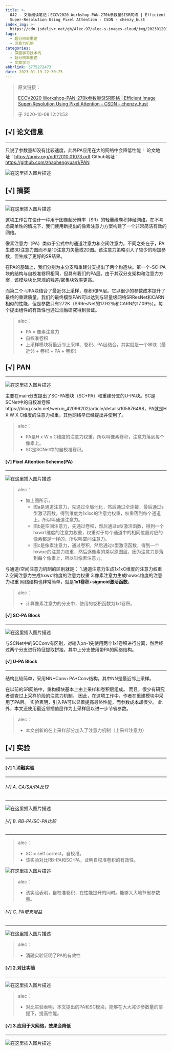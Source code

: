 ```yaml
---
title: >-
  042 - 文章阅读笔记：ECCV2020 Workshop-PAN-270k参数量SISR网络 | Efficient Image
  Super-Resolution Using Pixel Attention - CSDN - chenzy_hust
index_img: >-
  https://cdn.jsdelivr.net/gh/Alec-97/alec-s-images-cloud/img/202301201613641.png
tags:
  - 超分辨率重建
  - 注意力机制
categories:
  - 深度学习技术栈
  - 超分辨率重建
  - 文章学习
abbrlink: 3775272473
date: 2023-01-19 22:30:25
---
```


> 原文链接：
>
> [ECCV2020 Workshop-PAN-270k参数量SISR网络 | Efficient Image Super-Resolution Using Pixel Attention - CSDN - chenzy_hust](https://blog.csdn.net/weixin_42096202/article/details/108961388)
>
> 于 2020-10-08 12:21:53

## [√] 论文信息

---

只说了参数量却没有比较速度，此外PA应用在大的网络中会降低性能！
论文地址：https://arxiv.org/pdf/2010.01073.pdf
Github地址：https://github.com/zhaohengyuan1/PAN

![在这里插入图片描述](https://cdn.jsdelivr.net/gh/Alec-97/alec-s-images-cloud/img/202301201614774.png)





## [√] 摘要

---

![在这里插入图片描述](https://cdn.jsdelivr.net/gh/Alec-97/alec-s-images-cloud/img/202301201614776.png)

这项工作旨在设计一种用于图像超分辨率（SR）的轻量级卷积神经网络。在不考虑简单性的情况下，我们使用新提出的像素注意力方案构建了一个非常简洁有效的网络。

像素注意力（PA）类似于公式中的通道注意力和空间注意力。不同之处在于，PA生成3D注意力图而不是1D注意力矢量或2D图。该注意力策略引入了较少的附加参数，但生成了更好的SR结果。

在PA的基础上，我们分别为主分支和重建分支提出了两个构造块。第一个-SC-PA块的结构与自校准卷积相同，但具有我们的PA层。由于其双分支架构和注意力方案，该模块块比常规的残差/密集块效率更高。

而第二个-UPA块结合了最近邻上采样，卷积和PA层。它以很少的参数成本提升了最终的重建质量。我们的最终模型PAN可以达到与轻量级网络SRResNet和CARN相似的性能，但是参数只有272K（SRResNet的17.92％和CARN的17.09％）。每个提出组件的有效性也通过消融研究得到验证。



> alec：
>
> - PA = 像素注意力
> - 自校准卷积
> - 上采样模块将最近邻上采样、卷积、PA层结合，其实就是一个串联（最近邻 + 卷积 + PA + 卷积）



## [√] PAN

---

![在这里插入图片描述](https://cdn.jsdelivr.net/gh/Alec-97/alec-s-images-cloud/img/202301201614777.png)

主要在main分支提出了SC-PA模块（SC+PA）和重建分支的U-PA块。SC是SCNet中的自校准卷积https://blog.csdn.net/weixin_42096202/article/details/105876498，PA就是H X W X C维度的注意力权重，其他网络早已经提出并使用了。

> alec：
>
> - PA是H x W x C维度的注意力权重，所以叫像素卷积，注意力落到每个像素上。
> - SC是SCNet中的自校准卷积。

#### [√] Pixel Attention Scheme(PA)

---

![在这里插入图片描述](https://cdn.jsdelivr.net/gh/Alec-97/alec-s-images-cloud/img/202301201614778.png)

> alec：
>
> - 如上图所示，
>     - 图a是通道注意力，先通过全局池化，然后通过全连接，最后通过s型激活函数，得到维度为1x1xc的注意力权重，权重落到每个通道上，所以叫通道注意力。
>     - 图b是空间注意力，先通过卷积，然后通过s型激活函数，得到一个hxwx1维度的注意力权重，权重对于每个通道中的相同位置对应的像素都是一样的，所以叫空间注意力。
>     - 图c是像素注意力，通过卷积，然后通过s型激活函数，得到一个hxwxc的注意力权重，然后逐像素的乘以原图层，因为注意力是落到每个像素上，所以叫像素注意力。

与通道/空间注意力机制的区别就是：
1.通道注意力生成1x1xC维度的注意力权重
2.空间注意力生成hxwx1维度的注意力权重
3.像素注意力生成hxwxc维度的注意力权重
网络结构也非常简单，就是**1x1卷积+sigmoid激活函数**。

> alec：
>
> - 计算像素注意力的分支中，使用的卷积函数为1x1卷积。



#### [√] SC-PA Block

---

![在这里插入图片描述](https://cdn.jsdelivr.net/gh/Alec-97/alec-s-images-cloud/img/202301201614779.png)

与SCNet中的SCConv有区别，对输入xn-1先使用两个1x1卷积进行分离，然后经过两个分支进行特征提取拼接。其中上分支使用带PA的网络结构。



#### [√] U-PA Block

---

结构比较简单，采用NN+Conv+PA+Conv结构，其中NN是最近邻上采样。

在以前的SR网络中，重构模块基本上由上采样和卷积层组成。 而且，很少有研究者调查过上采样阶段的注意力机制。 因此，在这项工作中，作者在重建模块中采用了PA层。 实验表明，引入PA可以显着提高最终性能，而参数成本却很少。 此外，本文还使用最近邻插值层作为上采样层以进一步节省参数。

> alec：
>
> - 本文创新的在上采样部分加入了注意力机制（上采样注意力）



## [√] 实验

---

#### [√] 1.消融实验

---

###### [√] A. CA/SA/PA比较

---

![在这里插入图片描述](https://cdn.jsdelivr.net/gh/Alec-97/alec-s-images-cloud/img/202301201614780.png)

###### [√] B. RB-PA/SC-PA比较

---

> alec：
>
> - SC = self correct。自校准。
> - 该实验对比RB-PA和SC-PA，证明自校准卷积的有效性。

![在这里插入图片描述](https://cdn.jsdelivr.net/gh/Alec-97/alec-s-images-cloud/img/202301201614781.png)

> alec：
>
> - 该实验表明，自校准卷积，在性能提升的同时。能够大大地节省参数量。

###### [√] C. PA带来增益

---

![在这里插入图片描述](https://cdn.jsdelivr.net/gh/Alec-97/alec-s-images-cloud/img/202301201614782.png)

> alec：
>
> - 消融实验证明了PA的有效性

#### [√] 2.对比实验

---

![在这里插入图片描述](https://cdn.jsdelivr.net/gh/Alec-97/alec-s-images-cloud/img/202301201614783.png)

> alec：
>
> - 对比实验表明，本文提出的PA和SC模块，能够在大大减少参数量的前提下，提高性能。





#### [√] 3.应用于大网络，效果会降低

---

![在这里插入图片描述](https://cdn.jsdelivr.net/gh/Alec-97/alec-s-images-cloud/img/202301201614784.png)





















































